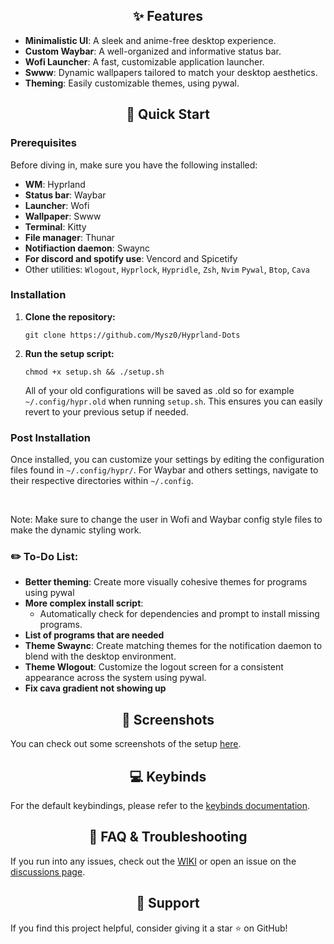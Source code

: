 <h2 align="center">✨ Features</h2>

<ul>
    <li><strong>Minimalistic UI</strong>: A sleek and anime-free desktop experience.</li>
    <li><strong>Custom Waybar</strong>: A well-organized and informative status bar.</li>
    <li><strong>Wofi Launcher</strong>: A fast, customizable application launcher.</li>
    <li><strong>Swww</strong>: Dynamic wallpapers tailored to match your desktop aesthetics.</li>
    <li><strong>Theming</strong>: Easily customizable themes, using pywal.</li>
</ul>

<h2 align="center">🚀 Quick Start</h2>

<h3>Prerequisites</h3>
<p>
    Before diving in, make sure you have the following installed:
</p>
<ul>
    <li><strong>WM</strong>: Hyprland</li>
    <li><strong>Status bar</strong>: Waybar</li>
    <li><strong>Launcher</strong>: Wofi</li>
    <li><strong>Wallpaper</strong>: Swww</li>
    <li><strong>Terminal</strong>: Kitty</li>
    <li><strong>File manager</strong>: Thunar</li>
    <li><strong>Notifiaction daemon</strong>: Swaync</li>
    <li><strong>For discord and spotify use</strong>: Vencord and Spicetify
    <li>Other utilities: <code>Wlogout</code>, <code>Hyprlock</code>, <code>Hypridle</code>, <code>Zsh</code>, <code>Nvim</code> <code>Pywal</code>, <code>Btop</code>, <code>Cava</code></li>
</ul>

<h3>Installation</h3>
<ol>
    <li>
        <strong>Clone the repository:</strong>
        <pre><code>git clone https://github.com/Mysz0/Hyprland-Dots</code></pre>
    </li>
    <li>
        <strong>Run the setup script:</strong>
        <pre><code>chmod +x setup.sh && ./setup.sh</code></pre><p>All of your old configurations will be saved as .old so for example <code>~/.config/hypr.old</code> when running <code>setup.sh</code>. This ensures you can easily revert to your previous setup if needed.</p>
    </li>
</ol>

<h3>Post Installation</h3>
<p>Once installed, you can customize your settings by editing the configuration files found in <code>~/.config/hypr/</code>. For Waybar and others settings, navigate to their respective directories within <code>~/.config</code>.</p><br>
<p>Note: Make sure to change the user in Wofi and Waybar config style files to make the dynamic styling work.</p>

<h3>✏️ To-Do List:</h3>
<ul>
    <li><strong>Better theming</strong>: Create more visually cohesive themes for programs using pywal</li>
    <li><strong>More complex install script</strong>: 
        <ul>
            <li>Automatically check for dependencies and prompt to install missing programs.</li>
        </ul>
    </li>
    <li><strong>List of programs that are needed</strong>
    </li>
    <li><strong>Theme Swaync</strong>: Create matching themes for the notification daemon to blend with the desktop environment.</li>
    <li><strong>Theme Wlogout</strong>: Customize the logout screen for a consistent appearance across the system using pywal.</li>
    <li><strong>Fix cava gradient not showing up</strong></li>
</ul>


<h2 align="center">📸 Screenshots</h2>
<p>
  You can check out some screenshots of the setup <a href="https://github.com/Mysz0/Hyprland-Dots/wiki/Screenshots">here</a>.
</p>

<h2 align="center">💻 Keybinds</h2>
<p>For the default keybindings, please refer to the <a href="https://github.com/Mysz0/Hyprland-Dots/wiki/Keybinds">keybinds documentation</a>.</p>

<h2 align="center">📖 FAQ & Troubleshooting</h2>
<p>If you run into any issues, check out the <a href="https://github.com/Mysz0/Hyprland-Dots/wiki/">WIKI</a> or open an issue on the <a href="https://github.com/Mysz0/Hyprland-Dots/discussions">discussions page</a>.</p>

<h2 align="center">💖 Support</h2>
<p>If you find this project helpful, consider giving it a star ⭐ on GitHub</a>!</p>
